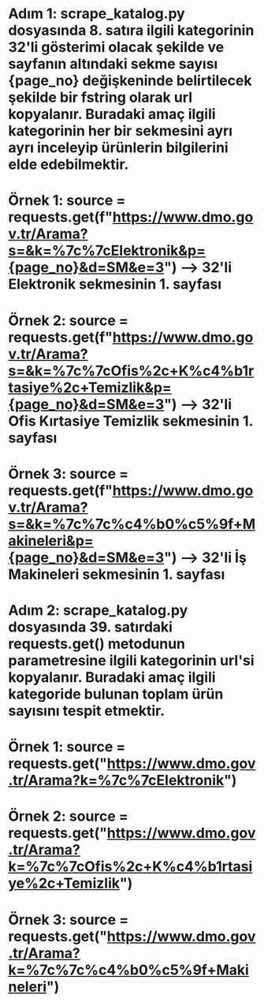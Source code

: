 # Adım 1: scrape_katalog.py dosyasında 8. satıra ilgili kategorinin 32'li gösterimi olacak şekilde ve sayfanın altındaki sekme sayısı {page_no} değişkeninde belirtilecek şekilde bir fstring olarak url kopyalanır. Buradaki amaç ilgili kategorinin her bir sekmesini ayrı ayrı inceleyip ürünlerin bilgilerini elde edebilmektir.
# Örnek 1: source = requests.get(f"https://www.dmo.gov.tr/Arama?s=&k=%7c%7cElektronik&p={page_no}&d=SM&e=3") --> 32'li Elektronik sekmesinin 1. sayfası
# Örnek 2: source = requests.get(f"https://www.dmo.gov.tr/Arama?s=&k=%7c%7cOfis%2c+K%c4%b1rtasiye%2c+Temizlik&p={page_no}&d=SM&e=3") --> 32'li Ofis Kırtasiye Temizlik sekmesinin 1. sayfası
# Örnek 3: source = requests.get(f"https://www.dmo.gov.tr/Arama?s=&k=%7c%7c%c4%b0%c5%9f+Makineleri&p={page_no}&d=SM&e=3") --> 32'li İş Makineleri sekmesinin 1. sayfası

# Adım 2: scrape_katalog.py dosyasında 39. satırdaki requests.get() metodunun parametresine ilgili kategorinin url'si kopyalanır. Buradaki amaç ilgili kategoride bulunan toplam ürün sayısını tespit etmektir.
# Örnek 1: source = requests.get("https://www.dmo.gov.tr/Arama?k=%7c%7cElektronik")
# Örnek 2: source = requests.get("https://www.dmo.gov.tr/Arama?k=%7c%7cOfis%2c+K%c4%b1rtasiye%2c+Temizlik")
# Örnek 3: source = requests.get("https://www.dmo.gov.tr/Arama?k=%7c%7c%c4%b0%c5%9f+Makineleri")

